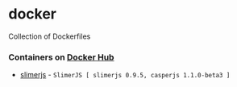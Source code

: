# docker
Collection of Dockerfiles

### Containers on [Docker Hub](https://hub.docker.com/u/cmfatih/)

- [slimerjs](https://registry.hub.docker.com/u/cmfatih/slimerjs/) - ```SlimerJS [ slimerjs 0.9.5, casperjs 1.1.0-beta3 ]```
